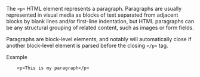 The `<p>` HTML element represents a paragraph. Paragraphs are usually represented in visual media as blocks of text separated from adjacent blocks by blank lines and/or first-line indentation, but HTML paragraphs can be any structural grouping of related content, such as images or form fields.

Paragraphs are block-level elements, and notably will automatically close if another block-level element is parsed before the closing `</p>` tag.

Example

```
    <p>This is my paragraph</p>
```
